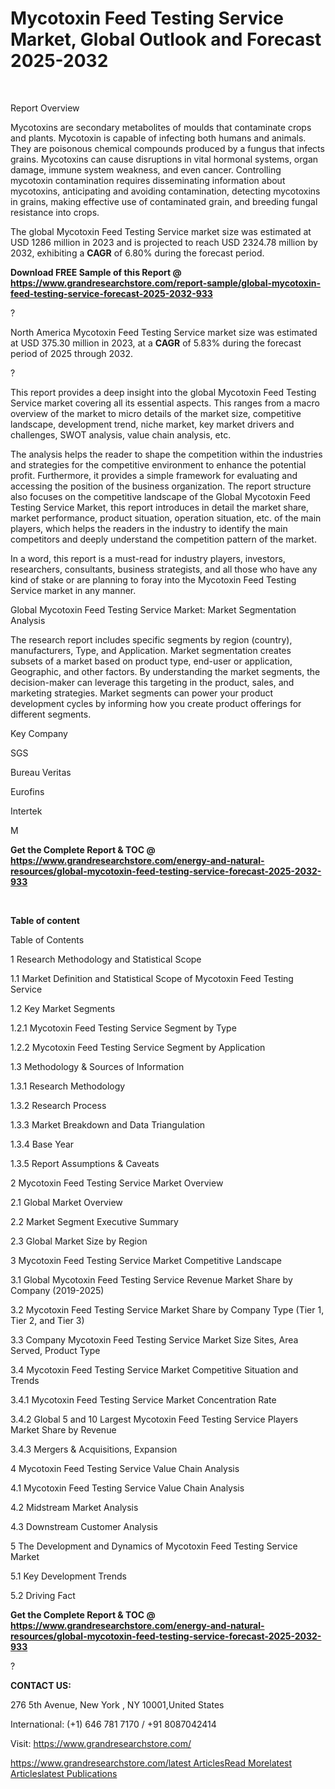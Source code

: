 <h1>Mycotoxin Feed Testing Service Market, Global Outlook and Forecast 2025-2032</h1><br/><p>Report Overview</p>
 
 
 
 <p>Mycotoxins are secondary metabolites of moulds that contaminate crops and plants. Mycotoxin is capable of infecting both humans and animals. They are poisonous chemical compounds produced by a fungus that infects grains. Mycotoxins can cause disruptions in vital hormonal systems, organ damage, immune system weakness, and even cancer. Controlling mycotoxin contamination requires disseminating information about mycotoxins, anticipating and avoiding contamination, detecting mycotoxins in grains, making effective use of contaminated grain, and breeding fungal resistance into crops.</p>
 
 
 
 <p>The global Mycotoxin Feed Testing Service market size was estimated at USD 1286 million in 2023 and is projected to reach USD 2324.78 million by 2032, exhibiting a <strong>CAGR</strong> of 6.80% during the forecast period.</p>
 
 
 
 <div><b>Download FREE Sample of this Report @ <a href="https://www.grandresearchstore.com/report-sample/global-mycotoxin-feed-testing-service-forecast-2025-2032-933">https://www.grandresearchstore.com/report-sample/global-mycotoxin-feed-testing-service-forecast-2025-2032-933</a></b></div>
 
 
 
 <p>? </p>
 
 
 
 <p>North America Mycotoxin Feed Testing Service market size was estimated at USD 375.30 million in 2023, at a <strong>CAGR</strong> of 5.83% during the forecast period of 2025 through 2032.</p>
 
 
 
 <p>? </p>
 
 
 
 <p>This report provides a deep insight into the global Mycotoxin Feed Testing Service market covering all its essential aspects. This ranges from a macro overview of the market to micro details of the market size, competitive landscape, development trend, niche market, key market drivers and challenges, SWOT analysis, value chain analysis, etc.</p>
 
 
 
 <p>The analysis helps the reader to shape the competition within the industries and strategies for the competitive environment to enhance the potential profit. Furthermore, it provides a simple framework for evaluating and accessing the position of the business organization. The report structure also focuses on the competitive landscape of the Global Mycotoxin Feed Testing Service Market, this report introduces in detail the market share, market performance, product situation, operation situation, etc. of the main players, which helps the readers in the industry to identify the main competitors and deeply understand the competition pattern of the market.</p>
 
 
 
 <p>In a word, this report is a must-read for industry players, investors, researchers, consultants, business strategists, and all those who have any kind of stake or are planning to foray into the Mycotoxin Feed Testing Service market in any manner.</p>
 
 
 
 <p>Global Mycotoxin Feed Testing Service Market: Market Segmentation Analysis</p>
 
 
 
 <p>The research report includes specific segments by region (country), manufacturers, Type, and Application. Market segmentation creates subsets of a market based on product type, end-user or application, Geographic, and other factors. By understanding the market segments, the decision-maker can leverage this targeting in the product, sales, and marketing strategies. Market segments can power your product development cycles by informing how you create product offerings for different segments.</p>
 
 
 
 <p>Key Company</p>
 
 
 
 <p>SGS</p>
 
 
 
 <p>Bureau Veritas</p>
 
 
 
 <p>Eurofins</p>
 
 
 
 <p>Intertek</p>
 
 
 
 <p>M</p>
 
 
 
 <div><b>Get the Complete Report & TOC @ <a href="https://www.grandresearchstore.com/energy-and-natural-resources/global-mycotoxin-feed-testing-service-forecast-2025-2032-933">https://www.grandresearchstore.com/energy-and-natural-resources/global-mycotoxin-feed-testing-service-forecast-2025-2032-933</a></b></div>
 
 
 
 <p><br />
 
 <b>Table of content</b></p>
 
 
 
 <p>Table of Contents<br />
 
 1 Research Methodology and Statistical Scope<br />
 
 1.1 Market Definition and Statistical Scope of Mycotoxin Feed Testing Service<br />
 
 1.2 Key Market Segments<br />
 
 1.2.1 Mycotoxin Feed Testing Service Segment by Type<br />
 
 1.2.2 Mycotoxin Feed Testing Service Segment by Application<br />
 
 1.3 Methodology & Sources of Information<br />
 
 1.3.1 Research Methodology<br />
 
 1.3.2 Research Process<br />
 
 1.3.3 Market Breakdown and Data Triangulation<br />
 
 1.3.4 Base Year<br />
 
 1.3.5 Report Assumptions & Caveats<br />
 
 2 Mycotoxin Feed Testing Service Market Overview<br />
 
 2.1 Global Market Overview<br />
 
 2.2 Market Segment Executive Summary<br />
 
 2.3 Global Market Size by Region<br />
 
 3 Mycotoxin Feed Testing Service Market Competitive Landscape<br />
 
 3.1 Global Mycotoxin Feed Testing Service Revenue Market Share by Company (2019-2025)<br />
 
 3.2 Mycotoxin Feed Testing Service Market Share by Company Type (Tier 1, Tier 2, and Tier 3)<br />
 
 3.3 Company Mycotoxin Feed Testing Service Market Size Sites, Area Served, Product Type<br />
 
 3.4 Mycotoxin Feed Testing Service Market Competitive Situation and Trends<br />
 
 3.4.1 Mycotoxin Feed Testing Service Market Concentration Rate<br />
 
 3.4.2 Global 5 and 10 Largest Mycotoxin Feed Testing Service Players Market Share by Revenue<br />
 
 3.4.3 Mergers & Acquisitions, Expansion<br />
 
 4 Mycotoxin Feed Testing Service Value Chain Analysis<br />
 
 4.1 Mycotoxin Feed Testing Service Value Chain Analysis<br />
 
 4.2 Midstream Market Analysis<br />
 
 4.3 Downstream Customer Analysis<br />
 
 5 The Development and Dynamics of Mycotoxin Feed Testing Service Market<br />
 
 5.1 Key Development Trends<br />
 
 5.2 Driving Fact</p>
 
 
 
 <div><b>Get the Complete Report & TOC @ <a href="https://www.grandresearchstore.com/energy-and-natural-resources/global-mycotoxin-feed-testing-service-forecast-2025-2032-933">https://www.grandresearchstore.com/energy-and-natural-resources/global-mycotoxin-feed-testing-service-forecast-2025-2032-933</a></b></div>
 
 
 
 <p>? </p>
 
 
 
 <p><b>CONTACT US:</b><br />
 
 276 5th Avenue, New York , NY 10001,United States<br />
 
 International: (+1) 646 781 7170 / +91 8087042414<br />
 
 Visit: <a href="https://www.grandresearchstore.com/">https://www.grandresearchstore.com/</a><br />
 
 <a href="https://gyeongbokgung.com">https://www.grandresearchstore.com/</a><a href="https://hallyeomaritime.com">latest Articles</a><a href="https://jingwansa.com">Read More</a><a href="https://nguoiviet.jp/">latest Articles</a><a href="https://www.intelmarketresearch.com/">latest Publications</a></p>